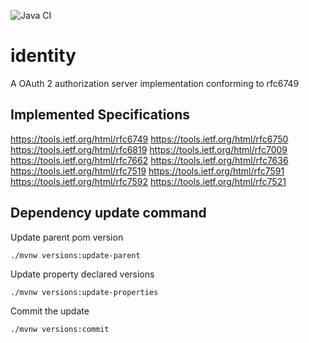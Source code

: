 ![Java CI](https://github.com/identityOrg/identity/workflows/Java%20CI/badge.svg)
# identity
A OAuth 2 authorization server implementation conforming to rfc6749

## Implemented Specifications

https://tools.ietf.org/html/rfc6749
https://tools.ietf.org/html/rfc6750
https://tools.ietf.org/html/rfc6819
https://tools.ietf.org/html/rfc7009
https://tools.ietf.org/html/rfc7662
https://tools.ietf.org/html/rfc7636
https://tools.ietf.org/html/rfc7519
https://tools.ietf.org/html/rfc7591
https://tools.ietf.org/html/rfc7592
https://tools.ietf.org/html/rfc7521

## Dependency update command

Update parent pom version

```shell script
./mvnw versions:update-parent
```

Update property declared versions
```shell script
./mvnw versions:update-properties
```

Commit the update
```shell script
./mvnw versions:commit
```
